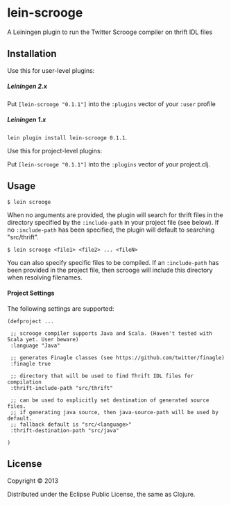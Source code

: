 # lein-scrooge

A Leiningen plugin to run the Twitter Scrooge compiler on thrift IDL files

## Installation

Use this for user-level plugins:

##### Leiningen 2.x

Put `[lein-scrooge "0.1.1"]` into the `:plugins` vector of your
`:user` profile

##### Leiningen 1.x 

`lein plugin install lein-scrooge 0.1.1`.

Use this for project-level plugins:

Put `[lein-scrooge "0.1.1"]` into the `:plugins` vector of your project.clj.

## Usage

    $ lein scrooge

When no arguments are provided, the plugin will search for thrift files in the directory
specified by the `:include-path` in your project file (see below). If no `:include-path` 
has been specified, the plugin will default to searching "src/thrift".

    $ lein scrooge <file1> <file2> ... <fileN>

You can also specify specific files to be compiled. If an `:include-path` has been 
provided in the project file, then scrooge will include this directory when resolving
filenames.

#### Project Settings

The following settings are supported: 

    (defproject ...

     ;; scrooge compiler supports Java and Scala. (Haven't tested with Scala yet. User beware)
     :language "Java"
     
     ;; generates Finagle classes (see https://github.com/twitter/finagle)
     :finagle true

     ;; directory that will be used to find Thrift IDL files for compilation
     :thrift-include-path "src/thrift"
       
     ;; can be used to explicitly set destination of generated source files.
     ;; if generating java source, then java-source-path will be used by default.
     ;; fallback default is "src/<language>"
     :thrift-destination-path "src/java"
     
    )

## License

Copyright © 2013 

Distributed under the Eclipse Public License, the same as Clojure.
